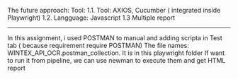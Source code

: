 The future approach:
Tool:
  1.1. Tool: AXIOS, Cucumber ( integrated inside Playwright)
  1.2. Langguage: Javascript
  1.3 Multiple report

-------------------------------
In this assignment, i used POSTMAN to manual and adding scripta in Test tab ( because requirement require POSTMAN)
The file names: WINTEX_API_OCR.postman_collection. It is in this playwright folder
If want to run it from pipeline, we can use newman to execute them and get HTML report



